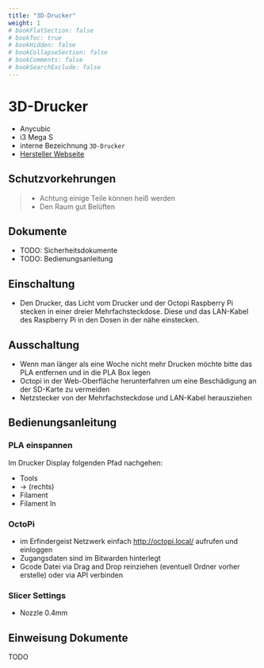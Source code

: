 ```yaml
---
title: "3D-Drucker"
weight: 1
# bookFlatSection: false
# bookToc: true
# bookHidden: false
# bookCollapseSection: false
# bookComments: false
# bookSearchExclude: false
---
```

# 3D-Drucker

- Anycubic 
- i3 Mega S
- interne Bezeichnung `3D-Drucker`
- [Hersteller Webseite](https://www.anycubic.com)

## Schutzvorkehrungen

> - Achtung einige Teile können heiß werden
> - Den Raum gut Belüften

## Dokumente

- TODO: Sicherheitsdokumente
- TODO: Bedienungsanleitung

## Einschaltung

- Den Drucker, das Licht vom Drucker und der Octopi Raspberry Pi stecken in einer dreier Mehrfachsteckdose. Diese und das LAN-Kabel des Raspberry Pi in den Dosen in der nähe einstecken.

## Ausschaltung

- Wenn man länger als eine Woche nicht mehr Drucken möchte bitte das PLA entfernen und in die PLA Box legen
- Octopi in der Web-Oberfläche herunterfahren um eine Beschädigung an der SD-Karte zu vermeiden
- Netzstecker von der Mehrfachsteckdose und LAN-Kabel herausziehen

## Bedienungsanleitung

### PLA einspannen

Im Drucker Display folgenden Pfad nachgehen:

- Tools
- -> (rechts)
- Filament
- Filament In

### OctoPi

- im Erfindergeist Netzwerk einfach <http://octopi.local/> aufrufen und einloggen
- Zugangsdaten sind im Bitwarden hinterlegt
- Gcode Datei via Drag and Drop reinziehen (eventuell Ordner vorher erstelle) oder via API verbinden

### Slicer Settings

- Nozzle 0.4mm

## Einweisung Dokumente

TODO